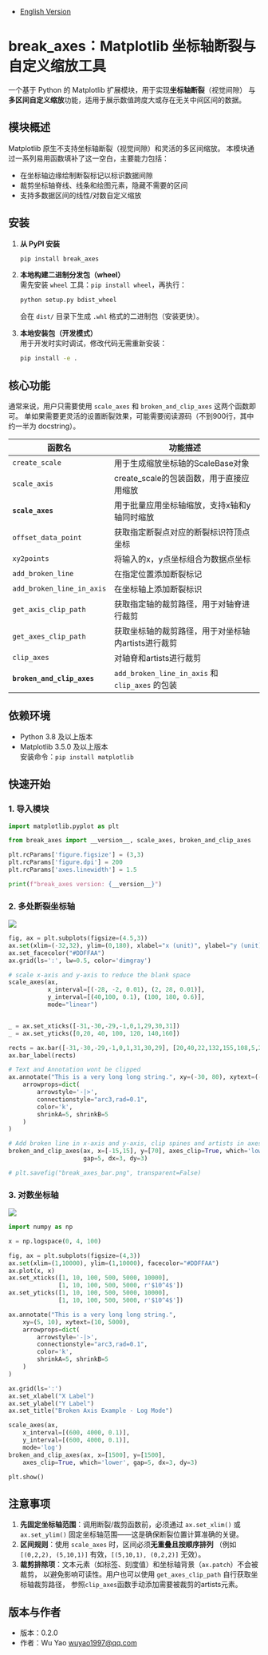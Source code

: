 - [English Version](./README.md)

# break_axes：Matplotlib 坐标轴断裂与自定义缩放工具

一个基于 Python 的 Matplotlib 扩展模块，用于实现**坐标轴断裂**（视觉间隙）
与**多区间自定义缩放**功能，适用于展示数值跨度大或存在无关中间区间的数据。


## 模块概述
Matplotlib 原生不支持坐标轴断裂（视觉间隙）和灵活的多区间缩放。
本模块通过一系列易用函数填补了这一空白，主要能力包括：
- 在坐标轴边缘绘制断裂标记以标识数据间隙
- 裁剪坐标轴脊线、线条和绘图元素，隐藏不需要的区间
- 支持多数据区间的线性/对数自定义缩放

## 安装
1.  **从 PyPI 安装**
    ```bash
    pip install break_axes
    ```

2. **本地构建二进制分发包（wheel）**  
   需先安装 `wheel` 工具：`pip install wheel`，再执行：
   ```bash
   python setup.py bdist_wheel
   ```
   会在 `dist/` 目录下生成 `.whl` 格式的二进制包（安装更快）。

3. **本地安装包（开发模式）**  
   用于开发时实时调试，修改代码无需重新安装：
   ```bash
   pip install -e .
   ```


## 核心功能

通常来说，用户只需要使用 `scale_axes` 和 `broken_and_clip_axes` 这两个函数即可。
单如果需要更灵活的设置断裂效果，可能需要阅读源码（不到900行，其中约一半为 docstring）。

| 函数名 | 功能描述 |
| ----- | ---------------------------------- |
| `create_scale` | 用于生成缩放坐标轴的ScaleBase对象                              |
| `scale_axis`   | create_scale的包装函数，用于直接应用缩放                       |
| **`scale_axes`**   | 用于批量应用坐标轴缩放，支持x轴和y轴同时缩放                     |
| `offset_data_point` | 获取指定断裂点对应的断裂标识符顶点坐标                     |
| `xy2points`     | 将输入的x，y点坐标组合为数据点坐标                             |
| `add_broken_line` | 在指定位置添加断裂标记                                      |
| `add_broken_line_in_axis` | 在坐标轴上添加断裂标识                              |
| `get_axis_clip_path` | 获取指定轴的裁剪路径，用于对轴脊进行裁剪                  |
| `get_axes_clip_path` | 获取坐标轴的裁剪路径，用于对坐标轴内artists进行裁剪        |
| `clip_axes`          | 对轴脊和artists进行裁剪                                 |
| **`broken_and_clip_axes`** | `add_broken_line_in_axis` 和 `clip_axes` 的包装     | 


## 依赖环境
- Python 3.8 及以上版本
- Matplotlib 3.5.0 及以上版本  
  安装命令：`pip install matplotlib`


## 快速开始
### 1. 导入模块

```python
import matplotlib.pyplot as plt

from break_axes import __version__, scale_axes, broken_and_clip_axes

plt.rcParams['figure.figsize'] = (3,3)
plt.rcParams['figure.dpi'] = 200
plt.rcParams['axes.linewidth'] = 1.5

print(f"break_axes version: {__version__}")
```

### 2. 多处断裂坐标轴

![](./image/multi_break.png)

```python
fig, ax = plt.subplots(figsize=(4.5,3))
ax.set(xlim=(-32,32), ylim=(0,180), xlabel="x (unit)", ylabel="y (unit)")
ax.set_facecolor("#DDFFAA")
ax.grid(ls=':', lw=0.5, color='dimgray')

# scale x-axis and y-axis to reduce the blank space
scale_axes(ax,
           x_interval=[(-28, -2, 0.01), (2, 28, 0.01)],
           y_interval=[(40,100, 0.1), (100, 180, 0.6)], 
           mode="linear")


_ = ax.set_xticks([-31,-30,-29,-1,0,1,29,30,31])
_ = ax.set_yticks([0,20, 40, 100, 120, 140,160])

rects = ax.bar([-31,-30,-29,-1,0,1,31,30,29], [20,40,22,132,155,108,5,27,17] )
ax.bar_label(rects)

# Text and Annotation wont be clipped
ax.annotate("This is a very long long string.", xy=(-30, 80), xytext=(-30, 168), 
    arrowprops=dict(
        arrowstyle='-|>',
        connectionstyle="arc3,rad=0.1", 
        color='k', 
        shrinkA=5, shrinkB=5
    )
)

# Add broken line in x-axis and y-axis, clip spines and artists in axes
broken_and_clip_axes(ax, x=[-15,15], y=[70], axes_clip=True, which='lower',
                     gap=5, dx=3, dy=3)

# plt.savefig("break_axes_bar.png", transparent=False)
```

### 3. 对数坐标轴

![](./image/logscale_break.png)

```python
import numpy as np

x = np.logspace(0, 4, 100)

fig, ax = plt.subplots(figsize=(4,3))
ax.set(xlim=(1,10000), ylim=(1,10000), facecolor="#DDFFAA")  
ax.plot(x, x)
ax.set_xticks([1, 10, 100, 500, 5000, 10000],
              [1, 10, 100, 500, 5000, r'$10^4$'])
ax.set_yticks([1, 10, 100, 500, 5000, 10000],
              [1, 10, 100, 500, 5000, r'$10^4$'])

ax.annotate("This is a very long long string.", 
    xy=(5, 10), xytext=(10, 5000), 
    arrowprops=dict(
        arrowstyle='-|>',
        connectionstyle="arc3,rad=0.1", 
        color='k', 
        shrinkA=5, shrinkB=5
    )
)

ax.grid(ls=':')
ax.set_xlabel("X Label")
ax.set_ylabel("Y Label")
ax.set_title("Broken Axis Example - Log Mode")

scale_axes(ax, 
    x_interval=[(600, 4000, 0.1)], 
    y_interval=[(600, 4000, 0.1)],
    mode='log')
broken_and_clip_axes(ax, x=[1500], y=[1500], 
    axes_clip=True, which='lower', gap=5, dx=3, dy=3)

plt.show()
```


## 注意事项
1. **先固定坐标轴范围**：调用断裂/裁剪函数前，必须通过 `ax.set_xlim()` 或 `ax.set_ylim()` 
    固定坐标轴范围——这是确保断裂位置计算准确的关键。
2. **区间规则**：使用 `scale_axes` 时，区间必须**无重叠且按顺序排列**
    （例如 `[(0,2,2), (5,10,1)]` 有效，`[(5,10,1), (0,2,2)]` 无效）。
4. **裁剪排除项**：文本元素（如标签、刻度值）和坐标轴背景（`ax.patch`）不会被裁剪，
    以避免影响可读性。用户也可以使用 `get_axes_clip_path` 自行获取坐标轴裁剪路径，
    参照`clip_axes`函数手动添加需要被裁剪的artists元素。


## 版本与作者
- 版本：0.2.0
- 作者：Wu Yao <wuyao1997@qq.com>